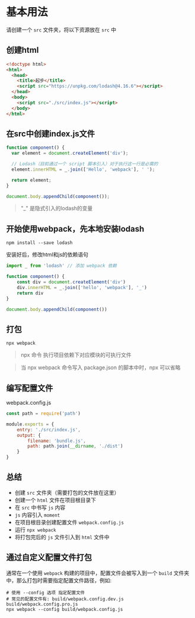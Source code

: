 # 基本用法

请创建一个 `src` 文件夹，将以下资源放在 `src` 中

## 创建html
```html
<!doctype html>
<html>
  <head>
    <title>起步</title>
    <script src="https://unpkg.com/lodash@4.16.6"></script>
  </head>
  <body>
    <script src="./src/index.js"></script>
  </body>
</html>
```

## 在src中创建index.js文件
```js
function component() {
  var element = document.createElement('div');

  // Lodash（目前通过一个 script 脚本引入）对于执行这一行是必需的
  element.innerHTML = _.join(['Hello', 'webpack'], ' ');

  return element;
}

document.body.appendChild(component());
```

> "_" 是隐式引入的lodash的变量

## 开始使用webpack，先本地安装lodash

```
npm install --save lodash
```
安装好后，修改html和js的依赖语句

```js
import _ from 'lodash' // 添加 webpack 依赖

function component() {
    const div = document.createElement('div')
    div.innerHTML = _.join(['hello', 'webpack'], '_')
    return div
}

document.body.appendChild(component())
```

## 打包
```
npx webpack
```

> npx 命令 执行项目依赖下对应模块的可执行文件

> 当 npx webpack 命令写入 package.json 的脚本中时，npx 可以省略

## 编写配置文件

webpack.config.js

```js
const path = require('path')

module.exports = {
    entry: './src/index.js',
    output: {
        filename: 'bundle.js',
        path: path.join(__dirname, './dist')
    }
}
```

## 总结

- 创建 `src` 文件夹（需要打包的文件放在这里）
- 创建一个 `html` 文件在项目根目录下
- 在 `src` 中书写 `js` 内容
- `js` 内容引入 `moment`
- 在项目根目录创建配置文件 `webpack.config.js`
- 运行 `npx webpack`
- 将打包完后的 `js` 文件引入到 `html` 文件中

## 通过自定义配置文件打包

通常在一个使用 `webpack` 构建的项目中，配置文件会被写入到一个 `build` 文件夹中，那么打包时需要指定配置文件路径，例如:

```shell
# 使用 --config 选项 指定配置文件
# 常见的配置文件有: build/webpack.config.dev.js    build/webpack.config.pro.js
npx webpack --config build/webpack.config.js
```